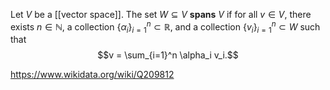 Let $V$ be a [[vector space]]. The set $W \subseteq V$ **spans** $V$ if for all $v \in V$, there exists $n \in \mathbb N$, a collection $\{\alpha_i\}_{i=1}^n \subset \mathbb R$, and a collection $\{v_i\}_{i=1}^n \subset W$ such that $$v = \sum_{i=1}^n \alpha_i v_i.$$

https://www.wikidata.org/wiki/Q209812